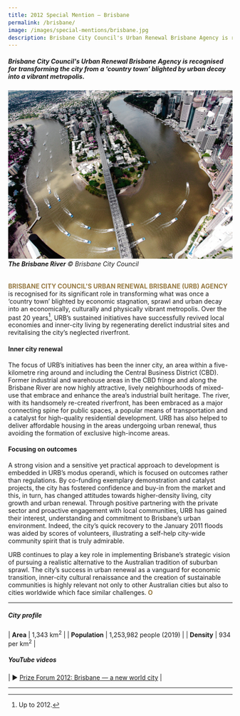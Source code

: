 ```yaml
---
title: 2012 Special Mention — Brisbane
permalink: /brisbane/
image: /images/special-mentions/brisbane.jpg
description: Brisbane City Council's Urban Renewal Brisbane Agency is recognised for transforming the city from a country town blighted by urban decay into a vibrant metropolis. 
--- 
```


##### Brisbane City Council's Urban Renewal Brisbane Agency is recognised for transforming the city from a ‘country town’ blighted by urban decay into a vibrant metropolis.

###### ![Brisbane](/images/special-mentions/brisbane.jpg)**The Brisbane River** © Brisbane City Council

<b><font color="#967942">BRISBANE CITY COUNCIL'S URBAN RENEWAL BRISBANE (URB) AGENCY</font></b> is recognised for its significant role in transforming what was once a ‘country town’ blighted by economic stagnation, sprawl and urban decay into an economically, culturally and physically vibrant metropolis. Over the past 20 years[^1], URB’s sustained initiatives have successfully revived local economies and inner-city living by regenerating derelict industrial sites and revitalising the city’s neglected riverfront.

#### **Inner city renewal**

The focus of URB’s initiatives has been the inner city, an area within a five-kilometre ring around and including the Central Business District (CBD). Former industrial and warehouse areas in the CBD fringe and along the Brisbane River are now highly attractive, lively neighbourhoods of mixed-use that embrace and enhance the area’s industrial built heritage. The river, with its handsomely re-created riverfront, has been embraced as a major connecting spine for public spaces, a popular means of transportation and a catalyst for high-quality residential development. URB has also helped to deliver affordable housing in the areas undergoing urban renewal, thus avoiding the formation of exclusive high-income areas.

#### **Focusing on outcomes**

A strong vision and a sensitive yet practical approach to development is embedded in URB’s modus operandi, which is focused on outcomes rather than regulations. By co-funding exemplary demonstration and catalyst projects, the city has fostered confidence and buy-in from the market and this, in turn, has changed attitudes towards higher-density living, city growth and urban renewal. Through positive partnering with the private sector and proactive engagement with local communities, URB has gained their interest, understanding and commitment to Brisbane’s urban environment. Indeed, the city’s quick recovery to the January 2011 floods was aided by scores of volunteers, illustrating a self-help city-wide community spirit that is truly admirable.

URB continues to play a key role in implementing Brisbane’s strategic vision of pursuing a realistic alternative to the Australian tradition of suburban sprawl. The city’s success in urban renewal as a vanguard for economic transition, inner-city cultural renaissance and the creation of sustainable communities is highly relevant not only to other Australian cities but also to cities worldwide which face similar challenges. **<font color="#967942">O</font>**

---

##### **City profile**

| **Area** | 1,343 km<sup>2</sup> |
| **Population** | 1,253,982 people (2019) | 
| **Density** | 934 per km<sup>2</sup> |

##### **YouTube videos**

| ▶️ [Prize Forum 2012: Brisbane — a new world city](https://youtu.be/t5DTqiI0FgM) |

---

[^1]: Up to 2012.
